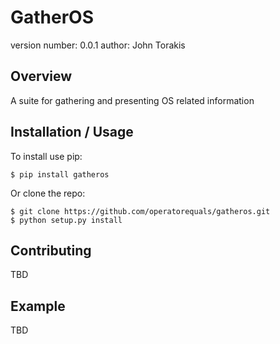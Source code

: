 GatherOS
===============================

version number: 0.0.1
author: John Torakis

Overview
--------

A suite for gathering and presenting OS related information

Installation / Usage
--------------------

To install use pip:

    $ pip install gatheros


Or clone the repo:

    $ git clone https://github.com/operatorequals/gatheros.git
    $ python setup.py install
    
Contributing
------------

TBD

Example
-------

TBD